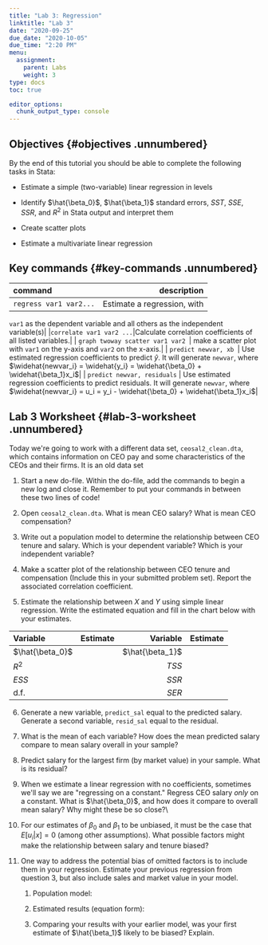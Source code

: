 ```yaml
---
title: "Lab 3: Regression"
linktitle: "Lab 3"
date: "2020-09-25"
due_date: "2020-10-05"
due_time: "2:20 PM"
menu:
  assignment:
    parent: Labs
    weight: 3
type: docs
toc: true

editor_options: 
  chunk_output_type: console
---
```


## Objectives {#objectives .unnumbered}

By the end of this tutorial you should be able to complete the following
tasks in Stata:

-   Estimate a simple (two-variable) linear regression in levels

-   Identify $\hat{\beta_0}$, $\hat{\beta_1}$ standard errors, $SST$,
    $SSE$, $SSR$, and $R^2$ in Stata output and interpret them

-   Create scatter plots

-   Estimate a multivariate linear regression

## Key commands  {#key-commands .unnumbered}


|command|description|
| :------------- | ----------: |  
 |`regress var1 var2...`| Estimate a regression, with
`var1` as the dependent variable and all others as the independent
variable(s)|
|`correlate var1 var2 ...`|Calculate correlation coefficients of all listed variables.|
| `graph twoway scatter var1 var2 `| make a scatter plot with `var1` on the y-axis and `var2` on the x-axis.|
| `predict newvar, xb `| Use estimated regression coefficients to predict $\widehat{y}$. It will generate `newvar`, where $\widehat{newvar_i} = \widehat{y_i} = \widehat{\beta_0} + \widehat{\beta_1}x_i$|
| `predict newvar, residuals` | Use estimated regression coefficients to predict residuals. It will generate `newvar`, where $\widehat{newvar_i} = u_i =  y_i - \widehat{\beta_0} + \widehat{\beta_1}x_i$|

## Lab 3 Worksheet {#lab-3-worksheet .unnumbered}

Today we're going to work with a different data set,
`ceosal2_clean.dta`, which contains information on CEO pay and some
characteristics of the CEOs and their firms. It is an old data set

1.  Start a new do-file. Within the do-file, add the commands to begin a
    new log and close it. Remember to put your commands in between these
    two lines of code!

2.  Open `ceosal2_clean.dta`. What is mean CEO salary? What is mean CEO
    compensation?

3.  Write out a population model to determine the relationship between
    CEO tenure and salary. Which is your dependent variable? Which is
    your independent variable?

4.  Make a scatter plot of the relationship between CEO tenure and
    compensation (Include this in your submitted problem set). Report
    the associated correlation coefficient.

5.  Estimate the relationship between $X$ and $Y$ using simple linear
    regression. Write the estimated equation and fill in the chart below
    with your estimates.


|Variable|Estimate|Variable|Estimate|
| :------------- | ----------: |   ----------: |  ----------: |  
  |  $\hat{\beta_0}$ ||$\hat{\beta_1}$ ||
  |  $R^2$ || $TSS$||
  |  $ESS$ || $SSR$ ||
  |  d.f. || $SER$||

6.  Generate a new variable, `predict_sal` equal to the predicted
    salary. Generate a second variable, `resid_sal` equal to the
    residual.

7.  What is the mean of each variable? How does the mean predicted
    salary compare to mean salary overall in your sample?

8.  Predict salary for the largest firm (by market value) in your
    sample. What is its residual?

9.  When we estimate a linear regression with no coefficients, sometimes
    we'll say we are "regressing on a constant." Regress CEO salary
    *only* on a constant. What is $\hat{\beta_0}$, and how does it
    compare to overall mean salary? Why might these be so close?\

10. For our estimates of $\beta_0$ and $\beta_1$ to be unbiased, it must
    be the case that $E[u_i|x] = 0$ (among other assumptions). What
    possible factors might make the relationship between salary and
    tenure biased?

11. One way to address the potential bias of omitted factors is to
    include them in your regression. Estimate your previous regression
    from question 3, but also include sales and market value in your
    model.

    1.  Population model:

    2.  Estimated results (equation form):

    3.  Comparing your results with your earlier model, was your first
        estimate of $\hat{\beta_1}$ likely to be biased? Explain.
